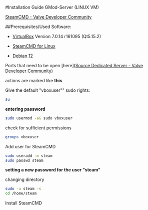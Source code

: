 #Installation Guide GMod-Server (LINUX VM)

[SteamCMD - Valve Developer Community](https://developer.valvesoftware.com/wiki/SteamCMD)

##Prerequisites/Used Software:

- [VirtualBox](https://www.virtualbox.org/wiki/Downloads) Version 7.0.14 r161095 (Qt5.15.2)

- [SteamCMD for Linux](https://steamcdn-a.akamaihd.net/client/installer/steamcmd_linux.tar.gz)

- [Debian 12](https://www.debian.org/)



Ports that need to be open [here]([Source Dedicated Server - Valve Developer Community](https://developer.valvesoftware.com/wiki/Source_Dedicated_Server#Connectivity))

actions are marked like **this**

Give the default "vboxuser"" sudo rights:

```bash
su
```

**entering password**

```bash
sudo usermod -aG sudo vboxuser
```

check for sufficient permissions

```bash
groups vboxuser
```

Add user for SteamCMD

```bash
sudo useradd -m steam
sudo passwd steam
```

**setting a new password for the user "steam"**

changing directory

```bash
sudo -u steam -s
cd /home/steam
```

Install SteamCMD